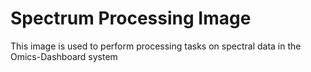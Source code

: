 # Spectrum Processing Image

This image is used to perform processing tasks on spectral data in the Omics-Dashboard system   
